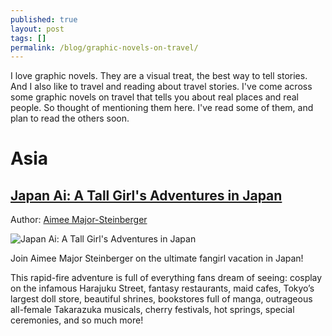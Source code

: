 ```yaml
---
published: true
layout: post
tags: []
permalink: /blog/graphic-novels-on-travel/
---
```

I love graphic novels. They are a visual treat, the best way to tell stories. And I also like to travel and reading about travel stories. I've come across some graphic novels on travel that tells you about real places and real people. So thought of mentioning them here. I've read some of them, and plan to read the others soon.

# Asia

## [Japan Ai: A Tall Girl's Adventures in Japan](http://amzn.to/2iqhgwH)

Author: [Aimee Major-Steinberger](https://www.goodreads.com/author/show/5710042.Aimee_Major_Steinberger)

![Japan Ai: A Tall Girl's Adventures in Japan](https://images.gr-assets.com/books/1302286528l/2184895.jpg)

Join Aimee Major Steinberger on the ultimate fangirl vacation in Japan!

This rapid-fire adventure is full of everything fans dream of seeing: cosplay on the infamous Harajuku Street, fantasy restaurants, maid cafes, Tokyo’s largest doll store, beautiful shrines, bookstores full of manga, outrageous all-female Takarazuka musicals, cherry festivals, hot springs, special ceremonies, and so much more!
